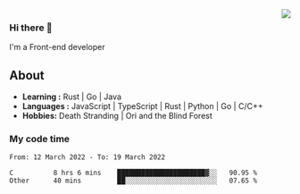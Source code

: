 <img align='right' src="https://github-readme-stats.vercel.app/api?username=strugglebak&show_icons=true">

### Hi there 👋

I'm a Front-end developer

## About

-  **Learning :** Rust | Go | Java
-  **Languages :** JavaScript | TypeScript | Rust | Python | Go | C/C++
-  **Hobbies:** Death Stranding | Ori and the Blind Forest

### My code time

<!--START_SECTION:waka-->

```text
From: 12 March 2022 - To: 19 March 2022

C          8 hrs 6 mins    ██████████████████████▓░░   90.95 %
Other      40 mins         ██░░░░░░░░░░░░░░░░░░░░░░░   07.65 %
```

<!--END_SECTION:waka-->
